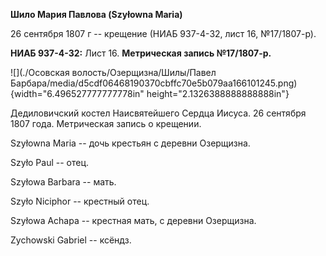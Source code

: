 **Шило Мария Павлова (Szyłowna Maria)**

26 сентября 1807 г -- крещение (НИАБ 937-4-32, лист 16, №17/1807-р).

**НИАБ 937-4-32:** Лист 16. **Метрическая запись №17/1807-р.**

![](./Осовская волость/Озерщизна/Шилы/Павел Барбара/media/d5cdf06468190370cbffc70e5b079aa166101245.png){width="6.496527777777778in"
height="2.1326388888888888in"}

Дедиловичский костел Наисвятейшего Сердца Иисуса. 26 сентября 1807 года.
Метрическая запись о крещении.

Szyłowna Maria -- дочь крестьян с деревни Озерщизна.

Szyło Paul -- отец.

Szyłowa Barbara -- мать.

Szyło Niciphor -- крестный отец.

Szyłowa Achapa -- крестная мать, с деревни Озерщизна.

Zychowski Gabriel -- ксёндз.
